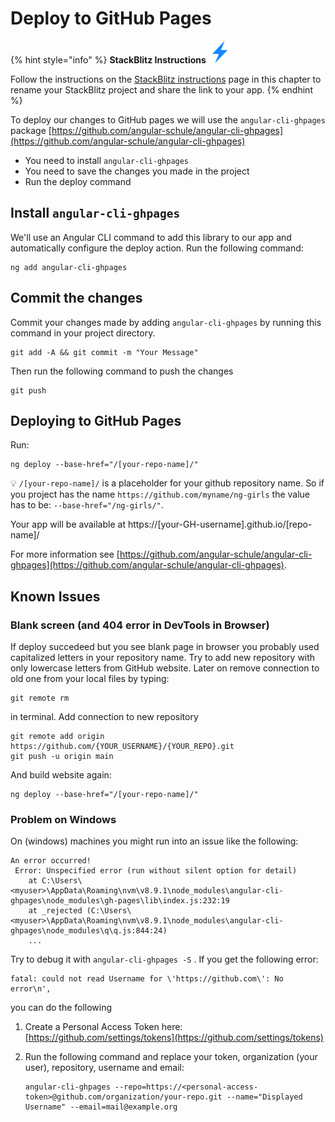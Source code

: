 # Deploy to GitHub Pages

{% hint style="info" %}
**StackBlitz Instructions** ![](<../../../.gitbook/assets/stackblitz-hint (1) (1).svg>)

Follow the instructions on the [StackBlitz instructions](stackblitz.md) page in this chapter to rename your StackBlitz project and share the link to your app.
{% endhint %}

To deploy our changes to GitHub pages we will use the `angular-cli-ghpages` package [https://github.com/angular-schule/angular-cli-ghpages](https://github.com/angular-schule/angular-cli-ghpages)

* You need to install `angular-cli-ghpages`
* You need to save the changes you made in the project
* Run the deploy command

## Install `angular-cli-ghpages`

We'll use an Angular CLI command to add this library to our app and automatically configure the deploy action. Run the following command:

```
ng add angular-cli-ghpages
```

## Commit the changes

Commit your changes made by adding `angular-cli-ghpages` by running this command in your project directory.

```
git add -A && git commit -m "Your Message"
```

Then run the following command to push the changes

```
git push
```

## Deploying to GitHub Pages

Run:

```
ng deploy --base-href="/[your-repo-name]/"
```

💡 `/[your-repo-name]/` is a placeholder for your github repository name. So if you project has the name `https://github.com/myname/ng-girls` the value has to be: `--base-href="/ng-girls/"`.

Your app will be available at https://\[your-GH-username].github.io/\[repo-name]/

For more information see [https://github.com/angular-schule/angular-cli-ghpages](https://github.com/angular-schule/angular-cli-ghpages).

## Known Issues

### Blank screen (and 404 error in DevTools in Browser)

If deploy succedeed but you see blank page in browser you probably used capitalized letters in your repository name. Try to add new repository with only lowercase letters from GitHub website. Later on remove connection to old one from your local files by typing:

```
git remote rm
```

in terminal. Add connection to new repository

```
git remote add origin https://github.com/{YOUR_USERNAME}/{YOUR_REPO}.git
git push -u origin main
```

And build website again:

```
ng deploy --base-href="/[your-repo-name]/"
```

### Problem on Windows

On (windows) machines you might run into an issue like the following:

```
An error occurred!
 Error: Unspecified error (run without silent option for detail)
    at C:\Users\<myuser>\AppData\Roaming\nvm\v8.9.1\node_modules\angular-cli-ghpages\node_modules\gh-pages\lib\index.js:232:19
    at _rejected (C:\Users\<myuser>\AppData\Roaming\nvm\v8.9.1\node_modules\angular-cli-ghpages\node_modules\q\q.js:844:24)
    ...
```

Try to debug it with `angular-cli-ghpages -S` . If you get the following error:

```
fatal: could not read Username for \'https://github.com\': No error\n',
```

you can do the following

1. Create a Personal Access Token here: [https://github.com/settings/tokens](https://github.com/settings/tokens)
2.  Run the following command and replace your token, organization (your user), repository, username and email:

    ```
    angular-cli-ghpages --repo=https://<personal-access-token>@github.com/organization/your-repo.git --name="Displayed Username" --email=mail@example.org
    ```
